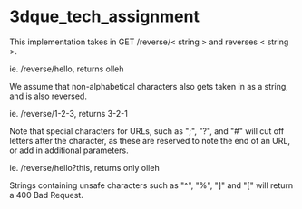 # 3dque_tech_assignment

This implementation takes in GET /reverse/< string > and reverses < string >.

ie. /reverse/hello, returns olleh

We assume that non-alphabetical characters also gets taken in as a string, and is also reversed.

ie. /reverse/1-2-3, returns 3-2-1

Note that special characters for URLs, such as ";", "?", and "#" will cut off letters after the character, as these are reserved to note the end of an URL, or add in additional parameters.

ie. /reverse/hello?this, returns only olleh

Strings containing unsafe characters such as "^", "%", "]" and "[" will return a 400 Bad Request.
